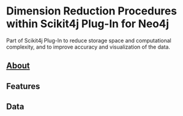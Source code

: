# Dimension Reduction Procedures within Scikit4j Plug-In for Neo4j
Part of Scikit4j Plug-In to reduce storage space and computational complexity, and to improve accuracy and visualization of the data.

## [About](https://github.com/scikit4j/DRP/wiki#about)

## Features 

## Data
